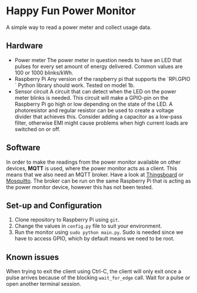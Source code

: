 # Happy Fun Power Monitor
A simple way to read a power meter and collect usage data.

## Hardware
- Power meter
The power meter in question needs to have an LED that pulses for every set amount of energy delivered. Common values are 100 or 1000 blinks/kWh.
- Raspberry Pi
Any version of the raspberry pi that supports the ´RPi.GPIO´ Python library should work. Tested on model 1b.
- Sensor circuit
A circuit that can detect when the LED on the power meter blinks is needed. This circuit will make a GPIO-pin on the Raspberry Pi go high or low depending on the state of the LED. A photoresistor and regular resistor can be used to create a voltage divider that achieves this. Consider adding a capacitor as a low-pass filter, otherwise EMI might cause problems when high current loads are switched on or off. 

## Software
In order to make the readings from the power monitor available on other devices, **MQTT** is used, where the power monitor acts as a client. This means that we also need an MQTT broker. Have a look at [Thingsboard](https://thingsboard.io/) or  [Mosquitto](https://mosquitto.org/).
The broker can be run on the same Raspberry Pi that is acting as the power monitor device, however this has not been tested.

## Set-up and Configuration

1. Clone repository to Raspberry Pi using `git`.
2. Change the values in `config.py` file to suit your environment.
3. Run the monitor using `sudo python main.py`. Sudo is needed since we have to access GPIO, which by default means we need to be root.

## Known issues

When trying to exit the client using Ctrl-C, the client will only exit once a pulse arrives because of the blocking `wait_for_edge` call. Wait for a pulse or open another terminal session.